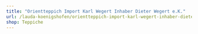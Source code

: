 ```yaml
---
title: "Orientteppich Import Karl Wegert Inhaber Dieter Wegert e.K."
url: /lauda-koenigshofen/orientteppich-import-karl-wegert-inhaber-dieter-wegert-e-k/
shop: Teppiche
---
```

